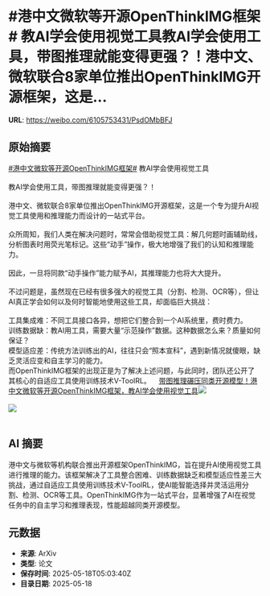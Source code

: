 # #港中文微软等开源OpenThinkIMG框架# 教AI学会使用视觉工具教AI学会使用工具，带图推理就能变得更强？！港中文、微软联合8家单位推出OpenThinkIMG开源框架，这是...

**URL**: https://weibo.com/6105753431/PsdOMbBFJ

## 原始摘要

<a href="https://m.weibo.cn/search?containerid=231522type%3D1%26t%3D10%26q%3D%23%E6%B8%AF%E4%B8%AD%E6%96%87%E5%BE%AE%E8%BD%AF%E7%AD%89%E5%BC%80%E6%BA%90OpenThinkIMG%E6%A1%86%E6%9E%B6%23&amp;extparam=%23%E6%B8%AF%E4%B8%AD%E6%96%87%E5%BE%AE%E8%BD%AF%E7%AD%89%E5%BC%80%E6%BA%90OpenThinkIMG%E6%A1%86%E6%9E%B6%23" data-hide=""><span class="surl-text">#港中文微软等开源OpenThinkIMG框架#</span></a> 教AI学会使用视觉工具<br><br>教AI学会使用工具，带图推理就能变得更强？！<br><br>港中文、微软联合8家单位推出OpenThinkIMG开源框架，这是一个专为提升AI视觉工具使用和推理能力而设计的一站式平台。<br><br>众所周知，我们人类在解决问题时，常常会借助视觉工具：解几何题时画辅助线，分析图表时用荧光笔标记。这些“动手”操作，极大地增强了我们的认知和推理能力。<br><br>因此，一旦将同款“动手操作”能力赋予AI，其推理能力也将大大提升。<br><br>不过问题是，虽然现在已经有很多强大的视觉工具（分割、检测、OCR等），但让AI真正学会如何以及何时智能地使用这些工具，却面临巨大挑战：<br><br>工具集成难：不同工具接口各异，想把它们整合到一个AI系统里，费时费力。<br>训练数据缺：教AI用工具，需要大量“示范操作”数据。这种数据怎么来？质量如何保证？<br>模型适应差：传统方法训练出的AI，往往只会“照本宣科”，遇到新情况就傻眼，缺乏灵活应变和自主学习的能力。<br>而OpenThinkIMG框架的出现正是为了解决上述问题，与此同时，团队还公开了其核心的自适应工具使用训练技术V-ToolRL。<a href="https://weibo.cn/sinaurl?u=https%3A%2F%2Fmp.weixin.qq.com%2Fs%2FBU1M6aOidMkr9mBiAKyA3Q" data-hide=""><span class="url-icon"><img style="width: 1rem;height: 1rem" src="https://h5.sinaimg.cn/upload/2015/09/25/3/timeline_card_small_web_default.png" referrerpolicy="no-referrer"></span><span class="surl-text">带图推理碾压同类开源模型！港中文微软等开源OpenThinkIMG框架，教AI学会使用视觉工具</span></a><img style="" src="https://tvax2.sinaimg.cn/large/006Fd7o3ly1i1id2mlvoyj314m0h40z6.jpg" referrerpolicy="no-referrer"><br><br><img style="" src="https://tvax3.sinaimg.cn/large/006Fd7o3ly1i1id2oqul2j31320fkjx7.jpg" referrerpolicy="no-referrer"><br><br>

## AI 摘要

港中文与微软等机构联合推出开源框架OpenThinkIMG，旨在提升AI使用视觉工具进行推理的能力。该框架解决了工具整合困难、训练数据缺乏和模型适应性差三大挑战，通过自适应工具使用训练技术V-ToolRL，使AI能智能选择并灵活运用分割、检测、OCR等工具。OpenThinkIMG作为一站式平台，显著增强了AI在视觉任务中的自主学习和推理表现，性能超越同类开源模型。

## 元数据

- **来源**: ArXiv
- **类型**: 论文
- **保存时间**: 2025-05-18T05:03:40Z
- **目录日期**: 2025-05-18

